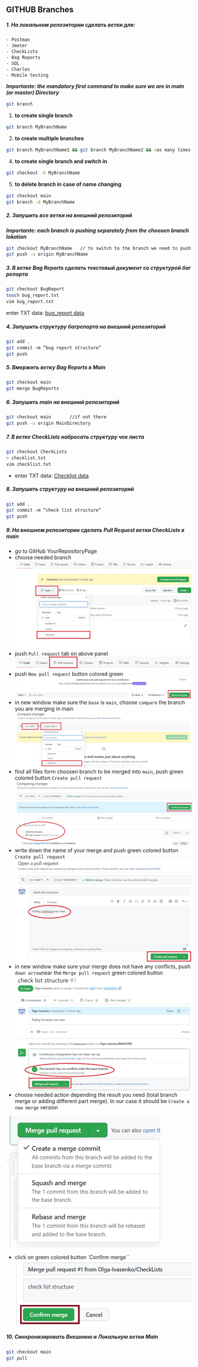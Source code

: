 ## **GITHUB Branches**
##### **1. На локальном репозитории сделать ветки для:**
	- Postman
	- Jmeter
	- CheckLists
	- Bag Reports
	- SQL
	- Charles
	- Mobile testing

***Importante: the mandatory first command to make sure we are in main (or master) Directory***
```bash
git branch
```
1) **to create single branch** 
```bash
git branch MyBranchName
```
2) **to create multiple branches** 
```bash
git branch MyBranchName1 && git branch MyBranchName2 && <as many times as you have branches>
```
4) **to create single branch and switch in**
```bash
git checkout -b MyBranchName
```
5) **to delete branch in case of name changing** 
```bash
git checkout main
git branch -d MyBranchName
```
##### **2. Запушить все ветки на внешний репозиторий**
***Importante: each branch is pushing separately from the choosen branch lokation***
```bash
git checkout MyBranchName	// to switch to the branch we need to push
git push -u origin MyBranchName
```
##### **3. В ветке Bag Reports сделать текстовый документ со структурой баг репорта**
```bash
git checkout BugReport
touch bug_report.txt
vim bug_report.txt
```
enter TXT data:
[bug_report data](https://github.com/Olga-Ivasenko/BRANCHES/blob/e56beced1b96413821644b33d087c7e9f8509d6c/bug_report.txt)

##### **4. Запушить структуру багрепорта на внешний репозиторий**
```bash
git add .
git commit –m “bug report structure”
git push
```
##### **5. Вмержить ветку Bag Reports в Main**
```bash
git checkout main
git merge BugReports
```
##### **6. Запушить main на внешний репозиторий**
```bash
git checkout main		//if not there
git push -u origin MainDirectory
```
##### **7. В ветке CheckLists набросать структуру чек листа**
```bash
git checkout CheckLists
> checklist.txt
vim checklist.txt
```
- enter TXT data:
[Checklist data](https://github.com/Olga-Ivasenko/BRANCHES/blob/e56beced1b96413821644b33d087c7e9f8509d6c/checklist.txt)

##### **8. Запушить структуру на внешний репозиторий**
```bash
git add .
git commit –m “check list structure”
git push
```
##### **9. На внешнем репозитории сделать Pull Request ветки CheckLists в main**
- go to GitHub YourRepositoryPage
- choose needed branch
![Chosing branch](https://github.com/Olga-Ivasenko/BRANCHES/blob/e56beced1b96413821644b33d087c7e9f8509d6c/pic1.jpg)
- push `Pull request` tab on above panel
![Pull request tab](https://github.com/Olga-Ivasenko/BRANCHES/blob/e56beced1b96413821644b33d087c7e9f8509d6c/pic2.jpg)
- push `New pull request` button colored green
![Create a request](https://github.com/Olga-Ivasenko/BRANCHES/blob/e56beced1b96413821644b33d087c7e9f8509d6c/pic3.jpg)
- in new window make sure the `base` is `main`, choose `compare` the branch you are merging in main
![Chose branches](https://github.com/Olga-Ivasenko/BRANCHES/blob/e56beced1b96413821644b33d087c7e9f8509d6c/pic4.jpg)
- find all files form choosen branch to be merged into `main`, push green colored button `Create pull request`
![Create pull request](https://github.com/Olga-Ivasenko/BRANCHES/blob/e56beced1b96413821644b33d087c7e9f8509d6c/pic5.jpg)
- write down the name of your merge and push green colored button `Create pull request`
![Create a request](https://github.com/Olga-Ivasenko/BRANCHES/blob/e56beced1b96413821644b33d087c7e9f8509d6c/pic6.jpg)
- in new window make sure your merge does not have any conflicts, push `down arrow`near the `Merge pull request` green colored button
![Checking the conflicts](https://github.com/Olga-Ivasenko/BRANCHES/blob/e56beced1b96413821644b33d087c7e9f8509d6c/pic7.jpg)
- choose needed action depending the result you need (total branch merge or adding different part merge). In our case it should be `Create a new merge` version

![Create a merge](https://github.com/Olga-Ivasenko/BRANCHES/blob/e56beced1b96413821644b33d087c7e9f8509d6c/pic8.jpg)
- click on green colored button `Confirm merge``
![Merge finish](https://github.com/Olga-Ivasenko/BRANCHES/blob/e56beced1b96413821644b33d087c7e9f8509d6c/pic9.jpg)

##### **10. Синхронизировать Внешнюю и Локальную ветки Main**
```bash
git checkout main
git pull
```

